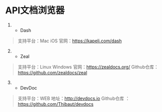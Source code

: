 # API文档浏览器
1. * Dash
> 支持平台：Mac  iOS
> 官网：https://kapeli.com/dash

2. * Zeal
> 支持平台：Linux Windows
> 官网：https://zealdocs.org/
> Github仓库：https://github.com/zealdocs/zeal

3. * DevDoc
> 支持平台：WEB
> 地址：http://devdocs.io
> Github仓库 ：https://github.com/Thibaut/devdocs